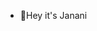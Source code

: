 - 👋Hey it's Janani


<!---
Jananiprasath-16/Jananiprasath-16 is a ✨ special ✨ repository because its `README.md` (this file) appears on your GitHub profile.
You can click the Preview link to take a look at your changes.
--->
